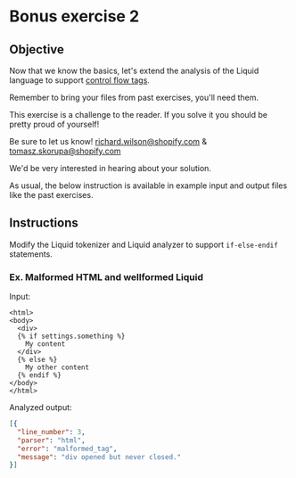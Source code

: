 # Bonus exercise 2

## Objective

Now that we know the basics, let's extend the analysis of the Liquid language to support [control
flow tags](http://shopify.github.io/liquid/tags/control-flow/).

Remember to bring your files from past exercises, you'll need them.

This exercise is a challenge to the reader. If you solve it you should be pretty proud of yourself!

Be sure to let us know! richard.wilson@shopify.com & tomasz.skorupa@shopify.com

We'd be very interested in hearing about your solution.

As usual, the below instruction is available in example input and output files like the past exercises.

## Instructions

Modify the Liquid tokenizer and Liquid analyzer to support ```if-else-endif``` statements.

### Ex. Malformed HTML and wellformed Liquid
Input:
```liquid
<html>
<body>
  <div>
  {% if settings.something %}
  	My content
  </div>
  {% else %}
  	My other content
  {% endif %}
</body>
</html>
```
Analyzed output:
```json
[{
  "line_number": 3,
  "parser": "html",
  "error": "malformed_tag",
  "message": "div opened but never closed."
}]
```
